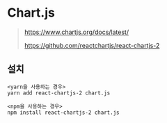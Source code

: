 # Chart.js

> https://www.chartjs.org/docs/latest/
>
> https://github.com/reactchartjs/react-chartjs-2



## 설치

```
<yarn을 사용하는 경우>
yarn add react-chartjs-2 chart.js

<npm을 사용하는 경우>
npm install react-chartjs-2 chart.js
```

